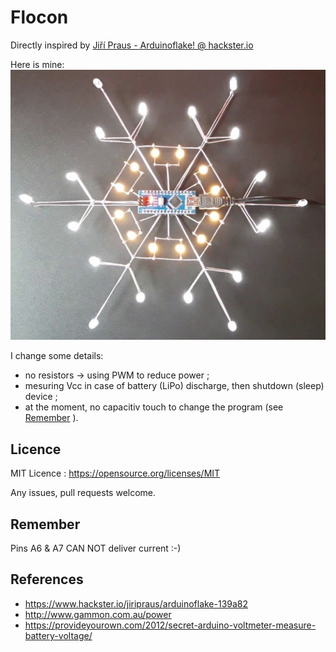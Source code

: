 # Flocon

Directly inspired by [Jiří Praus - Arduinoflake! @ hackster.io](https://www.hackster.io/jiripraus/arduinoflake-139a82)

Here is mine:
![](https://github.com/Marcussacapuces91/Flocon/blob/master/images/flocon%20-%20top.jpg?raw=true)

I change some details:
- no resistors -> using PWM to reduce power ;
- mesuring Vcc in case of battery (LiPo) discharge, then shutdown (sleep) device ;
- at the moment, no capacitiv touch to change the program (see [Remember](#remember) ).

## Licence
MIT Licence : https://opensource.org/licenses/MIT

Any issues, pull requests welcome.

## Remember
Pins A6 & A7 CAN NOT deliver current :-)

## References
- https://www.hackster.io/jiripraus/arduinoflake-139a82
- http://www.gammon.com.au/power
- https://provideyourown.com/2012/secret-arduino-voltmeter-measure-battery-voltage/
